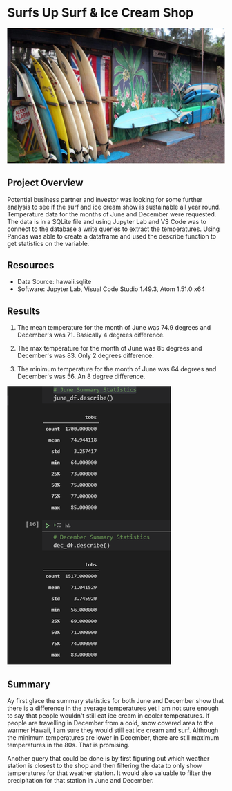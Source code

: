# Surfs Up Surf & Ice Cream Shop

![Banner:](Resources/SurfsUp.PNG)

## Project Overview

Potential business partner and investor was looking for some further analysis to see if the surf and ice cream show is sustainable all year round. Temperature data for the months of June and December were requested. The data is in a SQLite file and using Jupyter Lab and VS Code was to connect to the database a write queries to extract the temperatures. Using Pandas was able to create a dataframe and used the describe function to get statistics on the variable.

## Resources

- Data Source: hawaii.sqlite
- Software: Jupyter Lab, Visual Code Studio 1.49.3, Atom 1.51.0 x64

## Results

1. The mean temperature for the month of June was 74.9 degrees and December's was 71. Basically 4 degrees difference.

2. The max temperature for the month of June was 85 degrees and December's was 83. Only 2 degrees difference.

3. The minimum temperature for the month of June was 64 degrees and December's was 56. An 8 degree difference.

![Summary Statistics:](Resources/SummaryStats.png)

## Summary
Ay first glace the summary statistics for both June and December show that there is a difference in the average temperatures yet I am not sure enough to say that people wouldn't still eat ice cream in cooler temperatures. If people are travelling in December from a cold, snow covered area to the warmer Hawaii, I am sure they would still eat ice cream and surf. Although the minimum temperatures are lower in December, there are still maximum temperatures in the 80s. That is promising.

Another query that could be done is by first figuring out which weather station is closest to the shop and then filtering the data to only show temperatures for that weather station. It would also valuable to filter the precipitation for that station in June and December.

